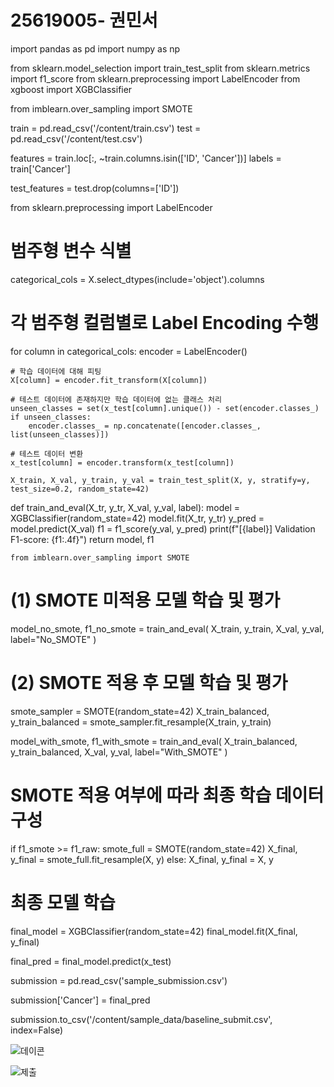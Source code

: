 # 25619005- 권민서
import pandas as pd
import numpy as np

from sklearn.model_selection import train_test_split
from sklearn.metrics import f1_score
from sklearn.preprocessing import LabelEncoder
from xgboost import XGBClassifier

from imblearn.over_sampling import SMOTE

train = pd.read_csv('/content/train.csv')
test = pd.read_csv('/content/test.csv')

features = train.loc[:, ~train.columns.isin(['ID', 'Cancer'])]
labels = train['Cancer']

test_features = test.drop(columns=['ID'])

from sklearn.preprocessing import LabelEncoder

# 범주형 변수 식별
categorical_cols = X.select_dtypes(include='object').columns

# 각 범주형 컬럼별로 Label Encoding 수행
for column in categorical_cols:
    encoder = LabelEncoder()
    
    # 학습 데이터에 대해 피팅
    X[column] = encoder.fit_transform(X[column])
    
    # 테스트 데이터에 존재하지만 학습 데이터에 없는 클래스 처리
    unseen_classes = set(x_test[column].unique()) - set(encoder.classes_)
    if unseen_classes:
        encoder.classes_ = np.concatenate([encoder.classes_, list(unseen_classes)])
    
    # 테스트 데이터 변환
    x_test[column] = encoder.transform(x_test[column])

    X_train, X_val, y_train, y_val = train_test_split(X, y, stratify=y, test_size=0.2, random_state=42)

   def train_and_eval(X_tr, y_tr, X_val, y_val, label):
    model = XGBClassifier(random_state=42)
    model.fit(X_tr, y_tr)
    y_pred = model.predict(X_val)
    f1 = f1_score(y_val, y_pred)
    print(f"[{label}] Validation F1-score: {f1:.4f}")
    return model, f1 

    from imblearn.over_sampling import SMOTE

# (1) SMOTE 미적용 모델 학습 및 평가
model_no_smote, f1_no_smote = train_and_eval(
    X_train, y_train, X_val, y_val, label="No_SMOTE"
)

# (2) SMOTE 적용 후 모델 학습 및 평가
smote_sampler = SMOTE(random_state=42)
X_train_balanced, y_train_balanced = smote_sampler.fit_resample(X_train, y_train)

model_with_smote, f1_with_smote = train_and_eval(
    X_train_balanced, y_train_balanced, X_val, y_val, label="With_SMOTE"
)

# SMOTE 적용 여부에 따라 최종 학습 데이터 구성
if f1_smote >= f1_raw:
    smote_full = SMOTE(random_state=42)
    X_final, y_final = smote_full.fit_resample(X, y)
else:
    X_final, y_final = X, y

# 최종 모델 학습
final_model = XGBClassifier(random_state=42)
final_model.fit(X_final, y_final)

final_pred = final_model.predict(x_test)

submission = pd.read_csv('sample_submission.csv')

submission['Cancer'] = final_pred

submission.to_csv('/content/sample_data/baseline_submit.csv', index=False)

![데이콘](https://github.com/user-attachments/assets/537c1dab-904d-4e86-a408-6239b04a295c)


![제출](https://github.com/user-attachments/assets/2ea446ca-bc16-416d-9376-4d3cf61fbeef)
